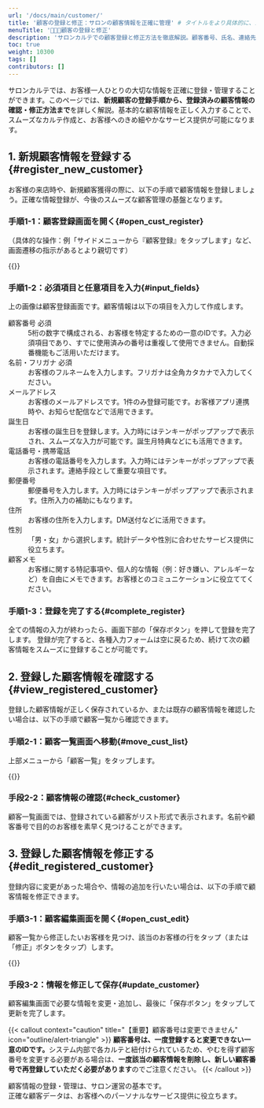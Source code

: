 ```yaml
---
url: '/docs/main/customer/'
title: '顧客の登録と修正：サロンの顧客情報を正確に管理' # タイトルをより具体的に、メリットを強調
menuTitle: '🧑‍🤝‍🧑顧客の登録と修正'
description: 'サロンカルテでの顧客登録と修正方法を徹底解説。顧客番号、氏名、連絡先、誕生日など、顧客情報入力のポイントと注意点、登録後の確認・編集手順を画像付きでご案内。正確な顧客管理でサロン運営を効率化しましょう。'
toc: true
weight: 10300
tags: []
contributors: []
---
```


サロンカルテでは、お客様一人ひとりの大切な情報を正確に登録・管理することができます。このページでは、**新規顧客の登録手順から、登録済みの顧客情報の確認・修正方法まで**を詳しく解説。基本的な顧客情報を正しく入力することで、スムーズなカルテ作成と、お客様へのきめ細やかなサービス提供が可能になります。

## 1. 新規顧客情報を登録する{#register_new_customer}

お客様の来店時や、新規顧客獲得の際に、以下の手順で顧客情報を登録しましょう。正確な情報登録が、今後のスムーズな顧客管理の基盤となります。

### 手順1-1：顧客登録画面を開く{#open_cust_register}

（具体的な操作：例「サイドメニューから『顧客登録』をタップします」など、画面遷移の指示があるとより親切です）

{{<iTablet filename="img/makeCustomer" msg="サロンカルテ顧客登録画面：お客様の基本情報を入力します" >}}

### 手順1-2：必須項目と任意項目を入力{#input_fields}

上の画像は顧客登録画面です。顧客情報は以下の項目を入力して作成します。

<dl class="basic">
  <dt>顧客番号 <span class="badge bg-danger text-white">必須</span></dt>
  <dd>
    5桁の数字で構成される、お客様を特定するための一意のIDです。入力必須項目であり、すでに使用済みの番号は重複して使用できません。自動採番機能もご活用いただけます。
  </dd>
  <dt>名前・フリガナ <span class="badge bg-danger text-white">必須</span></dt>
  <dd>
    お客様のフルネームを入力します。フリガナは全角カタカナで入力してください。
  </dd>
  <dt>メールアドレス</dt>
  <dd>
    お客様のメールアドレスです。1件のみ登録可能です。お客様アプリ連携時や、お知らせ配信などで活用できます。
  </dd>
  <dt>誕生日</dt>
  <dd>
    お客様の誕生日を登録します。入力時にはテンキーがポップアップで表示され、スムーズな入力が可能です。誕生月特典などにも活用できます。
  </dd>
  <dt>電話番号・携帯電話</dt>
  <dd>
    お客様の電話番号を入力します。入力時にはテンキーがポップアップで表示されます。連絡手段として重要な項目です。
  </dd>
  <dt>郵便番号</dt>
  <dd>
    郵便番号を入力します。入力時にはテンキーがポップアップで表示されます。住所入力の補助にもなります。
  </dd>
  <dt>住所</dt>
  <dd>
    お客様の住所を入力します。DM送付などに活用できます。
  </dd>
  <dt>性別</dt>
  <dd>
    「男・女」から選択します。統計データや性別に合わせたサービス提供に役立ちます。
  </dd>
  <dt>顧客メモ</dt>
  <dd>
    お客様に関する特記事項や、個人的な情報（例：好き嫌い、アレルギーなど）を自由にメモできます。お客様とのコミュニケーションに役立ててください。
  </dd>
</dl>

### 手順1-3：登録を完了する{#complete_register}

全ての情報の入力が終わったら、画面下部の「保存ボタン」を押して登録を完了します。
登録が完了すると、各種入力フォームは空に戻るため、続けて次の顧客情報をスムーズに登録することが可能です。

## 2. 登録した顧客情報を確認する{#view_registered_customer}

登録した顧客情報が正しく保存されているか、または既存の顧客情報を確認したい場合は、以下の手順で顧客一覧から確認できます。

### 手順2-1：顧客一覧画面へ移動{#move_cust_list}

上部メニューから「顧客一覧」をタップします。

{{<iTablet filename="img/customerList" msg="サロンカルテ顧客一覧画面：登録済みのお客様をリストで確認できます" >}}

### 手段2-2：顧客情報の確認{#check_customer}

顧客一覧画面では、登録されている顧客がリスト形式で表示されます。名前や顧客番号で目的のお客様を素早く見つけることができます。

## 3. 登録した顧客情報を修正する{#edit_registered_customer}

登録内容に変更があった場合や、情報の追加を行いたい場合は、以下の手順で顧客情報を修正できます。

### 手順3-1：顧客編集画面を開く{#open_cust_edit}

顧客一覧から修正したいお客様を見つけ、該当のお客様の行をタップ（または「修正」ボタンをタップ）します。

{{<iTablet filename="img/customerEdit" msg="顧客の編集画面：登録済みのお客様情報を変更・更新します" >}}

### 手段3-2：情報を修正して保存{#update_customer}

顧客編集画面で必要な情報を変更・追加し、最後に「保存ボタン」をタップして更新を完了します。

{{< callout context="caution" title="【重要】顧客番号は変更できません" icon="outline/alert-triangle" >}}
<strong>顧客番号は、一度登録すると変更できない一意のIDです。</strong>システム内部で各カルテと紐付けられているため、やむを得ず顧客番号を変更する必要がある場合は、**一度該当の顧客情報を削除し、新しい顧客番号で再登録していただく必要があります**のでご注意ください。
{{< /callout >}}

<p class="lead mt-5 text-center">
  顧客情報の登録・管理は、サロン運営の基本です。<br>
  正確な顧客データは、お客様へのパーソナルなサービス提供に役立ちます。
</p>
